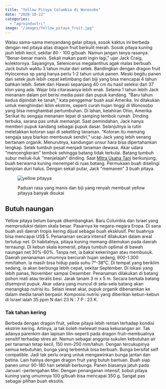 ```yaml
---
title: "Yellow Pitaya Columbia di Wonosobo"
date: "2020-10-22"
categories: 
  - "agroindustri"
image: "/images/Yellow_pitaya_fruit.jpg"
---
```


Walau sama-sama menyandang gelar pitaya, sosok kaktus ini berbeda dengan red pitaya alias dragon fruit berkulit merah. Sosok pitaya kuning jauh lebih kecil, sekitar 80 - 100 g/buah. Namun jangan tanya rasanya. "Benar-benar manis. Sekali makan pasti ingin lagi," ujar Jack Craig, kolektornya. Sayangnya, Selenicerus megalanthus agak malas berbuah. Jack butuh waktu 3 tahun mulai dari setek. Bandingkan dengan dragon fruit Hylocereus sp yang hanya perlu 1-2 tahun untuk panen. Meski begitu panen dari setek jauh lebih cepat ketimbang dari biji yang bisa mencapai 4 tahun bahkan lebih. Setek dari Hawaii sepanjang 40 cm itu hasil seleksi dari 37 klon yang ada. Wajar bila citarasanya lebih enak. Selama 1 tahun lebih Jack menanam dalam pot berisi media pasir dan pupuk kandang. “Baru tahun kedua dipindah ke tanah,” kata penggemar buah asal Amerika. Ini dilakukan untuk menghindari iklim ekstrim, seperti curah hujan tinggi di Wonosobo yang bisa menghambat pertumbuhan. Di lahan, kelahiran Ohio, Amerika Serikat itu sengaja menanam tepat di samping tembok rumah. Dinding terbuka, sarana pas untuk memanjat. Saat pemindahan, Jack hanya memberi pupuk kandang sebagai pupuk dasar. Selanjutnya ia rutin meletakkan kotoran sapi di sekeliling tanaman. “Kotoran itu memang sengaja saya biarkan membusuk sendiri,” ucap Jack yang lebih senang bertanam organik. Menurutnya, kandungan unsur hara bisa dipertahankan lengkap. Setek tumbuh pesat menjadi tanaman dewasa. Akar udara “mencengkeram” tembok sehingga batang tidak terkulai. Batang tumbuh subur meliuk-liuk ’’menjelajah” dinding. Saat [Mitra Usaha Tani](http://localhost/mitra) berkunjung, buah berwarna kuning menempel di ruas batang. Permukaan buah diselingi benjolan duri halus. Dengan sekali putar, Jack “memanen” 3 buah pitaya.

<figure>

![yellow pitayya](/images/yellowpitaya1.jpg "rasa yang manis")

<figcaption>

Paduan rasa yang manis dan biji yang renyah membuat yellow pitayya banyak disukai

</figcaption>

</figure>

## Butuh naungan

Yellow pitaya belum banyak dikembangkan. Baru Columbia dan Israel yang memproduksi dalam skala besar. Pasarnya ke negara-negara Eropa. Di sana buah asli daerah tropis kering dijual sebagai buah eksklusif. Per buahnya bisa mencapai US$ 5. Penanaman secara intensif dilakukan dalam areal tertutup net. Di habitatnya, pitaya kuning memang ditemukan pada daerah ternaungi. Di kebun skala komersil, pitaya tumbuh optimal di bawah naungan net 30%-60%. Tanpa net, ia bakal kekeringan atau membusuk. Daerah penanaman umumnya bercurah hujan sedang, 600-1.300 mm/tahun. Ia masih bisa hidup pada suhu 7°-38°C. Di tempat yang beriklim sedang, ia akan berbunga lebih cepat, sekitar September. Di lokasi yang lebih panas, November sampai Desember. Penanaman dilakukan di batang pohon mati atau teralis besi. Jarak tanam 3 m x 5 m. Secara berkala batang disemprot pupuk. Akar udara yang muncul di sela-sela batang akan menangkap nutrisi itu. Selain lewat akar, pupuk organik dibenamkan ke dalam media tanah berpasir. Komposisi nutrisi yang diberikan kebun-kebun di Israel ialah 35 ppm N dari 23 N : 7 P : 23 K.

### Tak tahan kering

Berbeda dengan dragon fruit, yellow pitaya lebih rentan terhadap kondisi ekstrim kering. Artinya, ia tak boleh melewati masa kekurangan air. Tak adanya parenkim dan lapisan lilin-seperti pada dragon fruit-membuatnya sensitif terhadap stres air. Namun sebagai anggota sukulen kebutuhan air per tanaman tetap kecil, 150 mm-250 mm/tahun. Dengan tercukupinya semua kebutuhan, bunga yang terbentuk bisa berbuah. Bunga bersifat self compatible. Jadi tak perlu orang untuk mengawinkan bunga jantan dan betina. Lain halnya dengan dragon fruit yang butuh bantuan. Buah siap panen umur 90-180 hari setelah berbunga. Panen biasanya jatuh pada Januari -pertengahan Mei. Dengan penanganan intensif, bobot pitaya kuning yang umumnya 100 g/buah bisa mencapai 350 g. Sangat pas sebagai pilihan buah eksotis.
